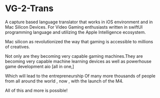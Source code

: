 # VG-2-Trans
A capture based language translator that works in iOS environment and in Mac Silicon Devices. For Video Gaming enthusiasts written in swiftUI  programming language and utilizing the Apple Intelligence ecosystem.  



Mac silicon as revolutionized the way that gaming is accessible to millions of creatives.

Not only are they becoming very capable gaming machines.They are becoming very capable machine learning devices as well as powerhouse game development aio [all in one,] 

Which will lead to the entrepreneurship Of many more thousands of people from all around the world , now , with the launch of the M4.

All of this and more is possible!
